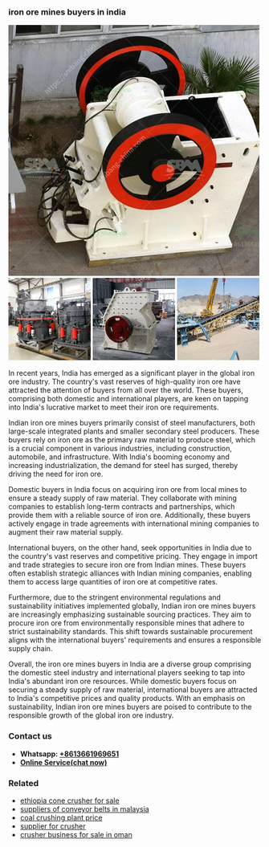 <h3>iron ore mines buyers in india</h3><img src='1708408233.jpg' alt=''><p>In recent years, India has emerged as a significant player in the global iron ore industry. The country's vast reserves of high-quality iron ore have attracted the attention of buyers from all over the world. These buyers, comprising both domestic and international players, are keen on tapping into India's lucrative market to meet their iron ore requirements.</p><p>Indian iron ore mines buyers primarily consist of steel manufacturers, both large-scale integrated plants and smaller secondary steel producers. These buyers rely on iron ore as the primary raw material to produce steel, which is a crucial component in various industries, including construction, automobile, and infrastructure. With India's booming economy and increasing industrialization, the demand for steel has surged, thereby driving the need for iron ore.</p><p>Domestic buyers in India focus on acquiring iron ore from local mines to ensure a steady supply of raw material. They collaborate with mining companies to establish long-term contracts and partnerships, which provide them with a reliable source of iron ore. Additionally, these buyers actively engage in trade agreements with international mining companies to augment their raw material supply.</p><p>International buyers, on the other hand, seek opportunities in India due to the country's vast reserves and competitive pricing. They engage in import and trade strategies to secure iron ore from Indian mines. These buyers often establish strategic alliances with Indian mining companies, enabling them to access large quantities of iron ore at competitive rates.</p><p>Furthermore, due to the stringent environmental regulations and sustainability initiatives implemented globally, Indian iron ore mines buyers are increasingly emphasizing sustainable sourcing practices. They aim to procure iron ore from environmentally responsible mines that adhere to strict sustainability standards. This shift towards sustainable procurement aligns with the international buyers' requirements and ensures a responsible supply chain.</p><p>Overall, the iron ore mines buyers in India are a diverse group comprising the domestic steel industry and international players seeking to tap into India's abundant iron ore resources. While domestic buyers focus on securing a steady supply of raw material, international buyers are attracted to India's competitive prices and quality products. With an emphasis on sustainability, Indian iron ore mines buyers are poised to contribute to the responsible growth of the global iron ore industry.</p><h3>Contact us</h3><ul><li><strong>Whatsapp:&nbsp;<a href="https://wa.me/8613661969651">+8613661969651</a></strong></li><li><a href="https://swt.shibang-china.com/?git&amp;zhl&amp;iron ore mines buyers in india"><strong>Online Service(chat now)</strong></a></li></ul><h3>Related</h3><ul><li><a href='ethiopia cone crusher for sale.md'>ethiopia cone crusher for sale</a></li><li><a href='suppliers of conveyor belts in malaysia.md'>suppliers of conveyor belts in malaysia</a></li><li><a href='coal crushing plant price.md'>coal crushing plant price</a></li><li><a href='supplier for crusher.md'>supplier for crusher</a></li><li><a href='crusher business for sale in oman.md'>crusher business for sale in oman</a></li></ul>